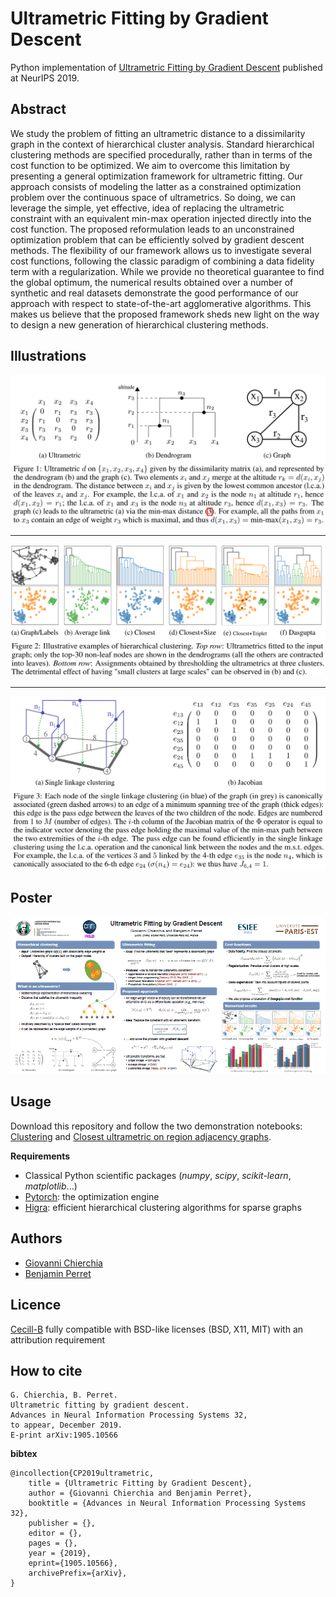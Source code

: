 # Ultrametric Fitting by Gradient Descent

Python implementation of [Ultrametric Fitting by Gradient Descent](https://arxiv.org/abs/1905.10566) published at NeurIPS 2019.



## Abstract

We study the problem of fitting an ultrametric distance to a dissimilarity graph in the context of hierarchical cluster analysis. Standard hierarchical clustering methods are specified procedurally, rather than in terms of the cost function to be optimized. We aim to overcome this limitation by presenting a general optimization framework for ultrametric fitting. Our approach consists of modeling the latter as a constrained optimization problem over the continuous space of ultrametrics. So doing, we can leverage the simple, yet effective, idea of replacing the ultrametric constraint with an equivalent min-max operation injected directly into the cost function. The proposed reformulation leads to an unconstrained optimization problem that can be efficiently solved by gradient descent methods. The flexibility of our framework allows us to investigate several cost functions, following the classic paradigm of combining a data fidelity term with a regularization. While we provide no theoretical guarantee to find the global optimum, the numerical results obtained over a number of synthetic and real datasets demonstrate the good performance of our approach with respect to state-of-the-art agglomerative algorithms. This makes us believe that the proposed framework sheds new light on the way to design a new generation of hierarchical clustering methods.



## Illustrations

![](fig1.png)

---

![](fig2.png)

---

![](fig3.png)


## Poster

[![Poster](poster.png)](poster.pdf)


## Usage

Download this repository and follow the two demonstration notebooks: [Clustering](https://github.com/PerretB/ultrametric-fitting/blob/master/Clustering.ipynb) and [Closest ultrametric on region adjacency graphs](https://github.com/PerretB/ultrametric-fitting/blob/master/Region_Adjacency_Graphs.ipynb).

**Requirements**

 - Classical Python scientific packages (*numpy*, *scipy*, *scikit-learn*, *matplotlib*...)
 - [Pytorch](https://pytorch.org/get-started/locally/): the optimization engine
 - [Higra](https://github.com/higra/Higra): efficient hierarchical clustering algorithms for sparse graphs



## Authors

- [Giovanni Chierchia](https://perso.esiee.fr/~chierchg/)
- [Benjamin Perret](https://perso.esiee.fr/~perretb/)



## Licence

[Cecill-B](http://www.cecill.info/licences/Licence_CeCILL-B_V1-en.txt) fully compatible with BSD-like licenses (BSD, X11, MIT) with an attribution requirement



## How to cite

	G. Chierchia, B. Perret. 
	Ultrametric fitting by gradient descent.
	Advances in Neural Information Processing Systems 32,
	to appear, December 2019.
	E-print arXiv:1905.10566

**bibtex**

	@incollection{CP2019ultrametric,
		title = {Ultrametric Fitting by Gradient Descent},
		author = {Giovanni Chierchia and Benjamin Perret},
		booktitle = {Advances in Neural Information Processing Systems 32},
		publisher = {},
		editor = {},
		pages = {},
		year = {2019},
		eprint={1905.10566},
		archivePrefix={arXiv},
	}

